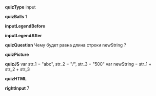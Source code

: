 ____quizType____
input

____quizBalls____
1

____inputLegendBefore____


____inputLegendAfter____


____quizQuestion____
Чему будет равна длина строки newString ?

____quizPicture____


____quizJS____
var   str_1 = "abc",    str_2 = "/",    str_3 = "500"
var   newString = str_1 + str_2 + str_3

____quizHTML____


____rightInput____
7
